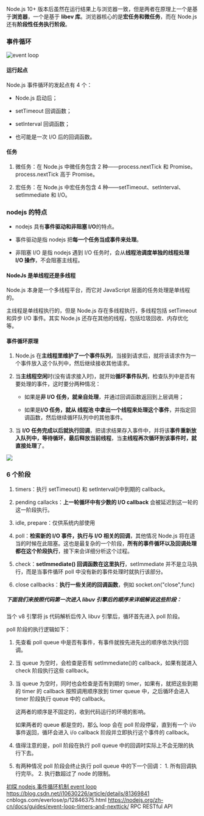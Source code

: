 Node.js 10+ 版本后虽然在运行结果上与浏览器一致，但是两者在原理上一个是基于**浏览器**，一个是基于 **libev 库**。浏览器核心的是**宏任务和微任务**，而在 Node.js 还有**阶段性任务执行阶段**。

### 事件循环

![event loop](http://cdn.bianyc.xyz/node-event-loop.png)

#### 运行起点

Node.js 事件循环的发起点有 4 个：

- Node.js 启动后；

- setTimeout 回调函数；

- setInterval 回调函数；

- 也可能是一次 I/O 后的回调函数。

#### 任务

1. 微任务：在 Node.js 中微任务包含 2 种——process.nextTick 和 Promise。process.nextTick 高于 Promise。

2. 宏任务：在 Node.js 中宏任务包含 4 种——setTimeout、setInterval、setImmediate 和 I/O。

### nodejs 的特点

- nodejs 具有**事件驱动和非阻塞 I/O**的特点。

- 事件驱动是指 nodejs 把**每一个任务当成事件来处理**。

- 非阻塞 I/O 是指 nodejs 遇到 I/O 任务时，会从**线程池调度单独的线程处理 I/O 操作**，不会阻塞主线程。

#### NodeJs 是单线程还是多线程

Node.js 本身是一个多线程平台，而它对 JavaScript 层面的任务处理是单线程的。

主线程是单线程执行的，但是 Node.js 存在多线程执行，多线程包括 setTimeout 和异步 I/O 事件。其实 Node.js 还存在其他的线程，包括垃圾回收、内存优化等。

#### 事件循环原理

1. Node.js 在**主线程里维护了一个事件队列**，当接到请求后，就将该请求作为一个事件放入这个队列中，然后继续接收其他请求。

2. 当**主线程空闲**时(没有请求接入时)，就开始**循环事件队列**，检查队列中是否有要处理的事件，这时要分两种情况：

   - 如果是**非 I/O 任务，就亲自处理**，并通过回调函数返回到上层调用；

   - 如果是**I/O 任务，就从 线程池 中拿出一个线程来处理这个事件**，并指定回调函数，然后继续循环队列中的其他事件。

3. 当 **I/O 任务完成以后就执行回调**，把请求结果存入事件中，并将该**事件重新放入队列中，等待循环，最后释放当前线程**，当**主线程再次循环到该事件时，就直接处理**了。

![](http://cdn.bianyc.xyz/node-event-loop2.png)

### 6 个阶段

1. timers：执行 setTimeout() 和 setInterval()中到期的 callback。
2. pending callacks：**上一轮循环中有少数的 I/O callback** 会被延迟到这一轮的这一阶段执行。

3. idle, prepare：仅供系统内部使用
4. poll：**检索新的 I/O 事件，执行与 I/O 相关的回调**，其他情况 Node.js 将在适当的时候在此阻塞。这也是最复杂的一个阶段，**所有的事件循环以及回调处理都在这个阶段执行**，接下来会详细分析这个过程。

5. check：**setImmediate() 回调函数在这里执行**，setImmediate 并不是立马执行，而是当事件循环 poll 中没有新的事件处理时就执行该部分。

6. close callbacks：**执行一些关闭的回调函数**，例如 socket.on("close",func)

##### 下面我们来按照代码第一次进入 libuv 引擎后的顺序来详细解说这些阶段：

当个 v8 引擎将 js 代码解析后传入 libuv 引擎后，循环首先进入 poll 阶段。

poll 阶段的执行逻辑如下：

1. 先查看 poll queue 中是否有事件，有事件就按先进先出的顺序依次执行回调。

2. 当 queue 为空时，会检查是否有 setImmediate()的 callback，如果有就进入 check 阶段执行这些 callback。

3. 当 queue 为空时，同时也会检查是否有到期的 timer，如果有，就把这些到期的 timer 的 callback 按照调用顺序放到 timer queue 中，之后循环会进入 timer 阶段执行 queue 中的 callback。

   这两者的顺序是不固定的，收到代码运行的环境的影响。

   如果两者的 queue 都是空的，那么 loop 会在 poll 阶段停留，直到有一个 i/o 事件返回，循环会进入 i/o callback 阶段并立即执行这个事件的 callback。

4. 值得注意的是，poll 阶段在执行 poll queue 中的回调时实际上不会无限的执行下去。

5. 有两种情况 poll 阶段会终止执行 poll queue 中的下一个回调： 1. 所有回调执行完毕。 2. 执行数超过了 node 的限制。

[初探 nodejs 事件循环机制 event loop](https://www.cnblogs.com/zifayin/p/11419808.html)
https://blog.csdn.net/i10630226/article/details/81369841
cnblogs.com/everlose/p/12846375.html
https://nodejs.org/zh-cn/docs/guides/event-loop-timers-and-nexttick/
RPC
RESTful API
